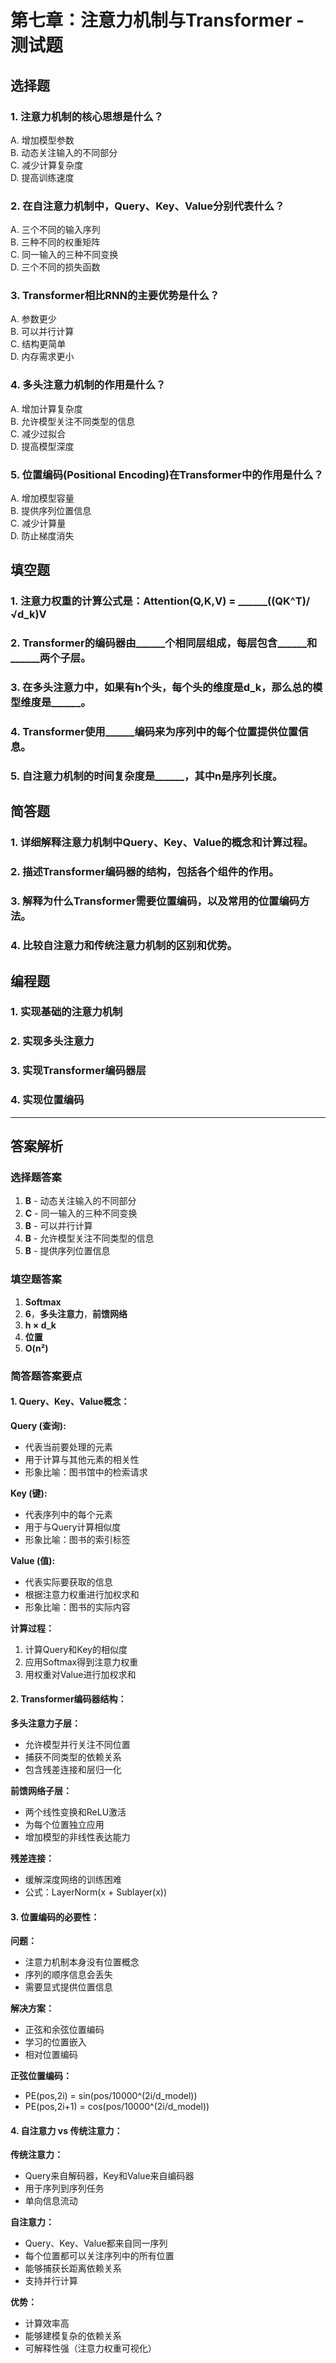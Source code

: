 # 第七章：注意力机制与Transformer - 测试题

## 选择题

### 1. 注意力机制的核心思想是什么？
A. 增加模型参数  
B. 动态关注输入的不同部分  
C. 减少计算复杂度  
D. 提高训练速度  

### 2. 在自注意力机制中，Query、Key、Value分别代表什么？
A. 三个不同的输入序列  
B. 三种不同的权重矩阵  
C. 同一输入的三种不同变换  
D. 三个不同的损失函数  

### 3. Transformer相比RNN的主要优势是什么？
A. 参数更少  
B. 可以并行计算  
C. 结构更简单  
D. 内存需求更小  

### 4. 多头注意力机制的作用是什么？
A. 增加计算复杂度  
B. 允许模型关注不同类型的信息  
C. 减少过拟合  
D. 提高模型深度  

### 5. 位置编码(Positional Encoding)在Transformer中的作用是什么？
A. 增加模型容量  
B. 提供序列位置信息  
C. 减少计算量  
D. 防止梯度消失  

## 填空题

### 1. 注意力权重的计算公式是：Attention(Q,K,V) = ______((QK^T)/√d_k)V

### 2. Transformer的编码器由______个相同层组成，每层包含______和______两个子层。

### 3. 在多头注意力中，如果有h个头，每个头的维度是d_k，那么总的模型维度是______。

### 4. Transformer使用______编码来为序列中的每个位置提供位置信息。

### 5. 自注意力机制的时间复杂度是______，其中n是序列长度。

## 简答题

### 1. 详细解释注意力机制中Query、Key、Value的概念和计算过程。

### 2. 描述Transformer编码器的结构，包括各个组件的作用。

### 3. 解释为什么Transformer需要位置编码，以及常用的位置编码方法。

### 4. 比较自注意力和传统注意力机制的区别和优势。

## 编程题

### 1. 实现基础的注意力机制

### 2. 实现多头注意力

### 3. 实现Transformer编码器层

### 4. 实现位置编码

---

## 答案解析

### 选择题答案
1. **B** - 动态关注输入的不同部分
2. **C** - 同一输入的三种不同变换
3. **B** - 可以并行计算
4. **B** - 允许模型关注不同类型的信息
5. **B** - 提供序列位置信息

### 填空题答案
1. **Softmax**
2. **6**，**多头注意力**，**前馈网络**
3. **h × d_k**
4. **位置**
5. **O(n²)**

### 简答题答案要点

#### 1. Query、Key、Value概念：

**Query (查询):**
- 代表当前要处理的元素
- 用于计算与其他元素的相关性
- 形象比喻：图书馆中的检索请求

**Key (键):**
- 代表序列中的每个元素
- 用于与Query计算相似度
- 形象比喻：图书的索引标签

**Value (值):**
- 代表实际要获取的信息
- 根据注意力权重进行加权求和
- 形象比喻：图书的实际内容

**计算过程：**
1. 计算Query和Key的相似度
2. 应用Softmax得到注意力权重
3. 用权重对Value进行加权求和

#### 2. Transformer编码器结构：

**多头注意力子层：**
- 允许模型并行关注不同位置
- 捕获不同类型的依赖关系
- 包含残差连接和层归一化

**前馈网络子层：**
- 两个线性变换和ReLU激活
- 为每个位置独立应用
- 增加模型的非线性表达能力

**残差连接：**
- 缓解深度网络的训练困难
- 公式：LayerNorm(x + Sublayer(x))

#### 3. 位置编码的必要性：

**问题：**
- 注意力机制本身没有位置概念
- 序列的顺序信息会丢失
- 需要显式提供位置信息

**解决方案：**
- 正弦和余弦位置编码
- 学习的位置嵌入
- 相对位置编码

**正弦位置编码：**
- PE(pos,2i) = sin(pos/10000^(2i/d_model))
- PE(pos,2i+1) = cos(pos/10000^(2i/d_model))

#### 4. 自注意力 vs 传统注意力：

**传统注意力：**
- Query来自解码器，Key和Value来自编码器
- 用于序列到序列任务
- 单向信息流动

**自注意力：**
- Query、Key、Value都来自同一序列
- 每个位置都可以关注序列中的所有位置
- 能够捕获长距离依赖关系
- 支持并行计算

**优势：**
- 计算效率高
- 能够建模复杂的依赖关系
- 可解释性强（注意力权重可视化） 